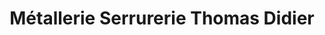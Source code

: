---
title: "Métallerie Serrurerie Thomas Didier"
url: /cherisy/metallerie-serrurerie-thomas-didier/
shop: serrurier
---